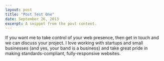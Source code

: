 ```yaml
---
layout: post
title: "Post Test One"
date: September 26, 2013
excerpt: A snippet from the post content.
---
```


If you want me to take control of your web presence, then get in touch and we can discuss your project. I love working with startups and small businesses (and yes, your band is a business) and take great pride in making standards-compliant, fully-responsive websites.